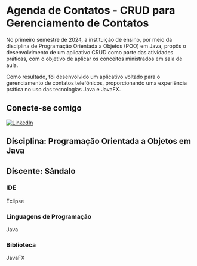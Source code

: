 # Agenda de Contatos - CRUD para Gerenciamento de Contatos

No primeiro semestre de 2024, a instituição de ensino, por meio da disciplina de Programação Orientada a Objetos (POO) em Java, propôs o desenvolvimento de um aplicativo CRUD como parte das atividades práticas, com o objetivo de aplicar os conceitos ministrados em sala de aula.

Como resultado, foi desenvolvido um aplicativo voltado para o gerenciamento de contatos telefônicos, proporcionando uma experiência prática no uso das tecnologias Java e JavaFX.

## Conecte-se comigo
[![LinkedIn](https://img.shields.io/badge/LinkedIn-000?style=for-the-badge&logo=linkedin&logoColor=0E76A8)](https://www.linkedin.com/in/walberrodriguess/)

## Disciplina: Programação Orientada a Objetos em Java
## Discente: Sândalo



### IDE
Eclipse


### Linguagens de Programação
Java


### Biblioteca
JavaFX



